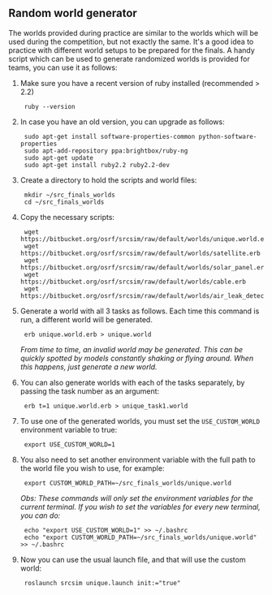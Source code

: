 ## Random world generator

The worlds provided during practice are similar to the worlds which will be used
during the competition, but not exactly the same. It's a good idea to practice
with different world setups to be prepared for the finals. A handy script which
can be used to generate randomized worlds is provided for teams, you can use it
as follows:

1. Make sure you have a recent version of ruby installed (recommended > 2.2)

        ruby --version

1. In case you have an old version, you can upgrade as follows:

        sudo apt-get install software-properties-common python-software-properties
        sudo apt-add-repository ppa:brightbox/ruby-ng
        sudo apt-get update
        sudo apt-get install ruby2.2 ruby2.2-dev

1. Create a directory to hold the scripts and world files:

        mkdir ~/src_finals_worlds
        cd ~/src_finals_worlds

1. Copy the necessary scripts:

        wget https://bitbucket.org/osrf/srcsim/raw/default/worlds/unique.world.erb
        wget https://bitbucket.org/osrf/srcsim/raw/default/worlds/satellite.erb
        wget https://bitbucket.org/osrf/srcsim/raw/default/worlds/solar_panel.erb
        wget https://bitbucket.org/osrf/srcsim/raw/default/worlds/cable.erb
        wget https://bitbucket.org/osrf/srcsim/raw/default/worlds/air_leak_detector.erb

1. Generate a world with all 3 tasks as follows. Each time this command is run,
   a different world will be generated.

        erb unique.world.erb > unique.world

    *From time to time, an invalid world may be generated. This can be quickly
     spotted by models constantly shaking or flying around. When this happens,
     just generate a new world.*

1. You can also generate worlds with each of the tasks separately, by passing
   the task number as an argument:

        erb t=1 unique.world.erb > unique_task1.world

1. To use one of the generated worlds, you must set the `USE_CUSTOM_WORLD`
   environment variable to true:

        export USE_CUSTOM_WORLD=1

1. You also need to set another environment variable with the full path to the
   world file you wish to use, for example:

        export CUSTOM_WORLD_PATH=~/src_finals_worlds/unique.world

    *Obs: These commands will only set the environment variables for the current
     terminal. If you wish to set the variables for every new terminal, you can
     do:*

        echo "export USE_CUSTOM_WORLD=1" >> ~/.bashrc
        echo "export CUSTOM_WORLD_PATH=~/src_finals_worlds/unique.world" >> ~/.bashrc

1. Now you can use the usual launch file, and that will use the custom world:

        roslaunch srcsim unique.launch init:="true"